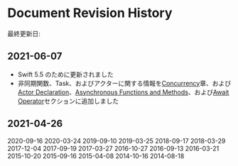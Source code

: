 # Document Revision History

最終更新日:

## 2021-06-07

* Swift 5.5 のために更新されました
* 非同期関数、Task、およびアクターに関する情報を[Concurrency](./../language-guide/concurrency.md)章、および[Actor Declaration](./../language-reference/declarations.md#actor-declarationアクター宣言)、[Asynchronous Functions and Methods](./../language-reference/declarations.md#asynchronous-functions-and-methods非同期関数とメソッド)、および[Await Operator](./../language-reference/expressions.md#await-operatorAwait演算子)セクションに追加しました

## 2021-04-26


2020-09-16
2020-03-24
2019-09-10
2019-03-25
2018-09-17
2018-03-29
2017-12-04
2017-09-19
2017-03-27
2016-10-27
2016-09-13
2016-03-21
2015-10-20
2015-09-16
2015-04-08
2014-10-16
2014-08-18